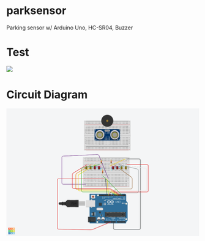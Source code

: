 # parksensor
Parking sensor w/ Arduino Uno, HC-SR04, Buzzer

# Test

![](media/testgif.gif)

# Circuit Diagram

![](media/diagram.png)
